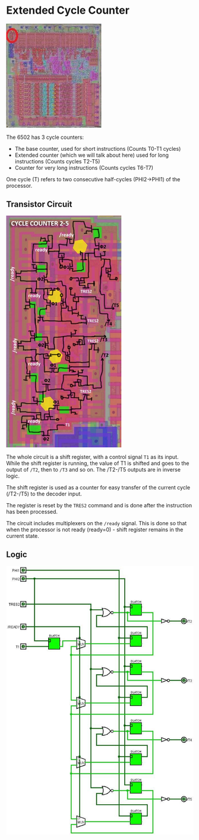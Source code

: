 # Extended Сycle Сounter

![6502_locator_extended_counter](/BreakingNESWiki/imgstore/6502_locator_extended_counter.jpg)

The 6502 has 3 cycle counters:
- The base counter, used for short instructions (Counts T0-T1 cycles)
- Extended counter (which we will talk about here) used for long instructions (Counts cycles T2-T5)
- Counter for very long instructions (Counts cycles T6-T7)

One cycle (T) refers to two consecutive half-cycles (PHI2->PHI1) of the processor.

## Transistor Circuit

![extended_cycle_counter_trans](/BreakingNESWiki/imgstore/extended_cycle_counter_trans.jpg)

The whole circuit is a shift register, with a control signal `T1` as its input. While the shift register is running, the value of T1 is shifted and goes to the output of `/T2`, then to `/T3` and so on. The /T2-/T5 outputs are in inverse logic.

The shift register is used as a counter for easy transfer of the current cycle (/T2-/T5) to the decoder input.

The register is reset by the `TRES2` command and is done after the instruction has been processed.

The circuit includes multiplexers on the `/ready` signal. This is done so that when the processor is not ready (ready=0) - shift register remains in the current state.

## Logic

![extended_cycle_counter_logic](/BreakingNESWiki/imgstore/extended_cycle_counter_logic.jpg)
